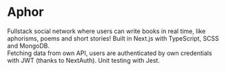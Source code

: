 # Aphor

Fullstack social network where users can write books in real time, like aphorisms, poems and short stories! Built in Next.js with TypeScript, SCSS and MongoDB.\
Fetching data from own API, users are authenticated by own credentials with JWT (thanks to NextAuth). Unit testing with Jest.
